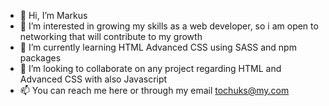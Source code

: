 - 👋 Hi, I’m Markus
- 👀 I’m interested in growing my skills as a web developer, so i am open to networking that will contribute to my growth
- 🌱 I’m currently learning HTML Advanced CSS using SASS and npm packages
- 💞️ I’m looking to collaborate on any project regarding HTML and Advanced CSS with also Javascript
- 📫 You can reach me here or through my email tochuks@my.com

<!---
mqrckus/mqrckus is a ✨ special ✨ repository because its `README.md` (this file) appears on your GitHub profile.
You can click the Preview link to take a look at your changes.
--->
